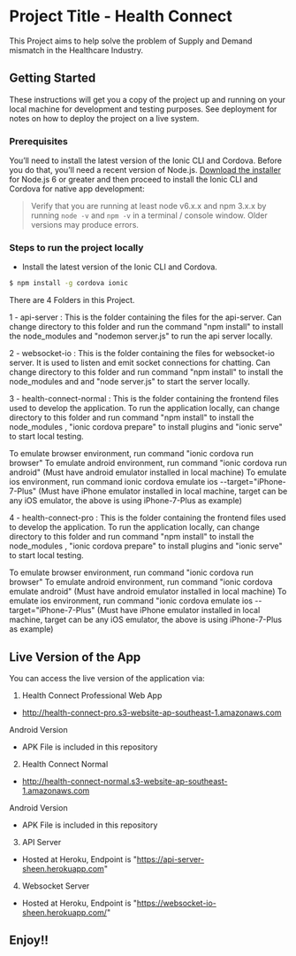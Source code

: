 # Project Title - Health Connect

This Project aims to help solve the problem of Supply and Demand mismatch in the Healthcare Industry.

## Getting Started

These instructions will get you a copy of the project up and running on your local machine for development and testing purposes. See deployment for notes on how to deploy the project on a live system.

### Prerequisites

You’ll need to install the latest version of the Ionic CLI and Cordova. Before you do that,
you’ll need a recent version of Node.js. [Download the installer](https://nodejs.org/en/) for
Node.js 6 or greater and then proceed to install the Ionic CLI and Cordova for native app development:

> Verify that you are running at least node v6.x.x and npm 3.x.x by running `node -v` and `npm -v`
in a terminal / console window. Older versions may produce errors.

### Steps to run the project locally

- Install the latest version of the Ionic CLI and Cordova.
```bash
$ npm install -g cordova ionic
```

There are 4 Folders in this Project.

1 - api-server : This is the folder containing the files for the api-server. Can change directory to this folder and run the command "npm install" to install the node_modules and "nodemon server.js" to run the api server locally.

2 - websocket-io : This is the folder containing the files for websocket-io server. It is used to listen and emit socket connections for chatting. Can change directory to this folder and run command "npm install" to install the node_modules and and "node server.js" to start the server locally.

3 - health-connect-normal : This is the folder containing the frontend files used to develop the application. To run the application locally, can change directory to this folder and run command "npm install" to install the node_modules , "ionic cordova prepare" to install plugins and "ionic serve" to start local testing. 

To emulate browser environment, run command "ionic cordova run browser"
To emulate android environment, run command "ionic cordova run android" (Must have android emulator installed in local machine)
To emulate ios environment, run command ionic cordova emulate ios --target="iPhone-7-Plus" (Must have iPhone emulator installed in local machine, target can be any iOS emulator, the above is using iPhone-7-Plus as example)

4 - health-connect-pro : This is the folder containing the frontend files used to develop the application. To run the application locally, can change directory to this folder and run command "npm install" to install the node_modules , "ionic cordova prepare" to install plugins and "ionic serve" to start local testing. 

To emulate browser environment, run command "ionic cordova run browser"
To emulate android environment, run command "ionic cordova emulate android" (Must have android emulator installed in local machine)
To emulate ios environment, run command "ionic cordova emulate ios --target="iPhone-7-Plus" (Must have iPhone emulator installed in local machine, target can be any iOS emulator, the above is using iPhone-7-Plus as example)



## Live Version of the App

You can access the live version of the application via:

1) Health Connect Professional
Web App
- http://health-connect-pro.s3-website-ap-southeast-1.amazonaws.com

Android Version
- APK File is included in this repository

2) Health Connect Normal
- http://health-connect-normal.s3-website-ap-southeast-1.amazonaws.com

Android Version
- APK File is included in this repository

3) API Server

- Hosted at Heroku, Endpoint is "https://api-server-sheen.herokuapp.com"

4) Websocket Server

- Hosted at Heroku, Endpoint is "https://websocket-io-sheen.herokuapp.com/"

## Enjoy!!


